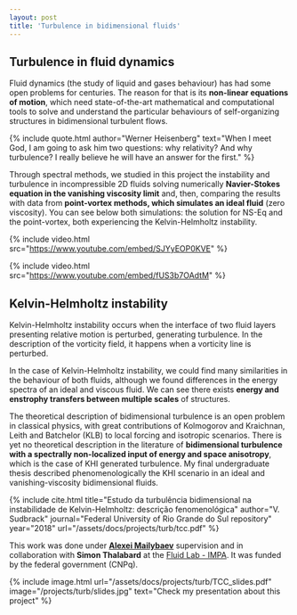 ```yaml
---
layout: post
title: 'Turbulence in bidimensional fluids'
---
```


## Turbulence in fluid dynamics

Fluid dynamics (the study of liquid and gases behaviour) has had some open problems for centuries. The reason for that is its **non-linear equations of motion**, which need state-of-the-art mathematical and computational tools to solve and understand the particular behaviours of self-organizing structures in bidimensional turbulent flows.


{% include quote.html author="Werner Heisenberg" text="When I meet God, I am going to ask him two questions: why relativity? And why turbulence? I really believe he will have an answer for the first." %}


Through spectral methods, we studied in this project the instability and turbulence in incompressible 2D fluids solving numerically **Navier-Stokes equation in the vanishing viscosity limit** and, then, comparing the results with data from **point-vortex methods, which simulates an ideal fluid** (zero viscosity). You can see below both simulations: the solution for NS-Eq and the point-vortex, both experiencing the Kelvin-Helmholtz instability.

{% include video.html src="https://www.youtube.com/embed/SJYyEOP0KVE" %}

{% include video.html src="https://www.youtube.com/embed/fUS3b7OAdtM" %}

## Kelvin-Helmholtz instability

Kelvin-Helmholtz instability occurs when the interface of two
fluid layers presenting relative motion is perturbed, generating turbulence. In the description of the vorticity field, it happens when a vorticity line is perturbed. 

In the case of Kelvin-Helmholtz instability, we could find many similarities in the behaviour of both fluids, although we found differences in the energy spectra of an ideal and viscous fluid. We can see there exists **energy and enstrophy transfers between multiple scales** of structures.

The theoretical description of bidimensional turbulence is an open problem in classical physics, with great contributions of Kolmogorov and Kraichnan, Leith and Batchelor (KLB) to local forcing and isotropic scenarios. There
is yet no theoretical description in the literature of **bidimensional turbulence with a spectrally non-localized input of energy and space anisotropy**, which is the case of KHI generated turbulence. My final undergraduate thesis described phenomenologically the KHI scenario in an ideal and vanishing-viscosity bidimensional fluids. 

{% include cite.html title="Estudo da turbulência bidimensional na instabilidade de Kelvin-Helmholtz: descrição fenomenológica" author="V. Sudbrack" journal="Federal University of Rio Grande do Sul repository" year="2018" url="/assets/docs/projects/turb/tcc.pdf" %}

This work was done under **[Alexei Mailybaev](http://alexei.impa.br/)** supervision and in collaboration with **Simon Thalabard** at the [Fluid Lab - IMPA](http://fluid.impa.br/Home). It was funded by the federal government (CNPq).

{% include image.html url="/assets/docs/projects/turb/TCC_slides.pdf" image="/projects/turb/slides.jpg" text="Check my presentation about this project" %}



